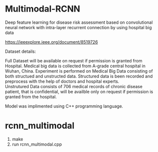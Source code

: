 # Multimodal-RCNN
Deep feature learning for disease risk assessment based on convolutional neural network with intra-layer recurrent connection by using hospital big data

https://ieeexplore.ieee.org/document/8519726

Dataset details:

Full Dataset will be available on request if permission is granted from Hospital.
Medical big data is collected from A-grade central hospital in Wuhan, China.
Experiment is performed on Medical Big Data consisting of both structued and unstructed data.
Structured data is been recorded and preprocess with the help of doctors and hospital experts.   
Unstrutured Data consists of 706 medical records of chronic disease patient, that is confidential, will be availble only on request if permission is granted from the hospital. 

Model was implimented using C++ programming language.

# rcnn_multimodal
1. make
2. run rcnn_multimodal.cpp
